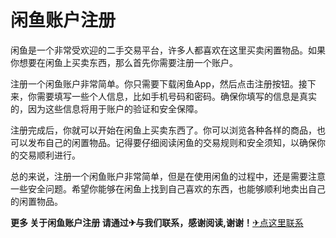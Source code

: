 # 闲鱼账户注册

闲鱼是一个非常受欢迎的二手交易平台，许多人都喜欢在这里买卖闲置物品。如果你想要在闲鱼上买卖东西，那么首先你需要注册一个账户。

注册一个闲鱼账户非常简单。你只需要下载闲鱼App，然后点击注册按钮。接下来，你需要填写一些个人信息，比如手机号码和密码。确保你填写的信息是真实的，因为这些信息将用于账户的验证和安全保障。

注册完成后，你就可以开始在闲鱼上买卖东西了。你可以浏览各种各样的商品，也可以发布自己的闲置物品。记得要仔细阅读闲鱼的交易规则和安全须知，以确保你的交易顺利进行。

总的来说，注册一个闲鱼账户非常简单，但是在使用闲鱼的过程中，还是需要注意一些安全问题。希望你能够在闲鱼上找到自己喜欢的东西，也能够顺利地卖出自己的闲置物品。

**更多 关于闲鱼账户注册 请通过✈与我们联系，感谢阅读,谢谢！**[✈点这里联系](https://1.k02.cc)